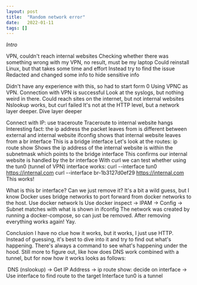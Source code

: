 ```yaml
---
layout: post
title:  "Random network error"
date:   2022-01-11
tags: []
---
```


_Intro_

VPN, couldn't reach internal websites
Checking whether there was something wrong with my VPN, no result, must be my laptop
Could reinstall Linux, but that takes some time and effort
Instead try to find the issue
Redacted and changed some info to hide sensitive info

Didn't have any experience with this, so had to start form 0
Using VPNC as VPN. Connection with VPN is successful
Look at the syslogs, but nothing weird in there.
Could reach sites on the internet, but not internal websites
Nslookup works, but curl failed
It's not at the HTTP level, but a network layer deeper.
Dive layer deeper

Connect with IP: use traceroute
Traceroute to internal website hangs
Interesting fact: the ip address the packet leaves from is different between external and internal website
ifconfig shows that internal website leaves from a br interface
This is a bridge interface
Let's look at the routes: ip route show
Shows the ip address of the internal website is within the subnetmask which points to the bridge interface
This confirms our internal website is handled by the br interface
With curl we can test whether using the tun0 (tunnel of VPN) interface works:
curl --interface tun0 https://internal.com
curl --interface br-1b3127d0ef29  https://internal.com
This works!

What is this br interface? Can we just remove it?
It's a bit a wild guess, but I know Docker uses bridge networks to port forward from docker networks to the host.
Use docker network ls
Use docker inspect <name> -> IPAM -> Config -> Subnet matches with what is shown in ifconfig
The network was created by running a docker-compose, so can just be removed.
After removing everything works again! Yay.

Conclusion
I have no clue how it works, but it works, I just use HTTP. Instead of guessing, it's best to dive into it and try to find out what's happening. There's always a command to see what's happening under the hood. Still more to figure out, like how does DNS work combined with a tunnel, but for now how it works looks as follows:

<image>
DNS (nslookup) -> Get IP Address -> ip route show: decide on interface -> Use interface to find route to the target
Interface tun0 is a tunnel